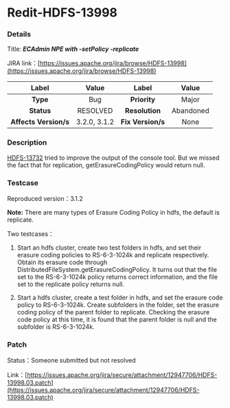 # Redit-HDFS-13998

### Details

Title: ***ECAdmin NPE with -setPolicy -replicate***

JIRA link：[https://issues.apache.org/jira/browse/HDFS-13998](https://issues.apache.org/jira/browse/HDFS-13998)

|         Label         |     Value     |      Label      |       Value        |
|:---------------------:|:-------------:|:---------------:|:------------------:|
|       **Type**        |      Bug      |  **Priority**   |       Major        |
|      **Status**       |   RESOLVED    | **Resolution**  |     Abandoned      |
| **Affects Version/s** | 3.2.0, 3.1.2  | **Fix Version/s** |       None       |

### Description

[HDFS-13732](https://issues.apache.org/jira/browse/HDFS-13732) tried to improve the output of the console tool. But we missed the fact that for replication, getErasureCodingPolicy would return null.


### Testcase

Reproduced version：3.1.2

**Note:** There are many types of Erasure Coding Policy in hdfs, the default is replicate.

Two testcases：

1. Start an hdfs cluster, create two test folders in hdfs, and set their erasure coding policies to RS-6-3-1024k and replicate respectively. Obtain its erasure code through DistributedFileSystem.getErasureCodingPolicy. It turns out that the file set to the RS-6-3-1024k policy returns correct information, and the file set to the replicate policy returns null.

2. Start a hdfs cluster, create a test folder in hdfs, and set the erasure code policy to RS-6-3-1024k. Create subfolders in the folder, set the erasure coding policy of the parent folder to replicate. Checking the erasure code policy at this time, it is found that the parent folder is null and the subfolder is RS-6-3-1024k.

### Patch 

Status：Someone submitted but not resolved

Link：[https://issues.apache.org/jira/secure/attachment/12947706/HDFS-13998.03.patch](https://issues.apache.org/jira/secure/attachment/12947706/HDFS-13998.03.patch)

